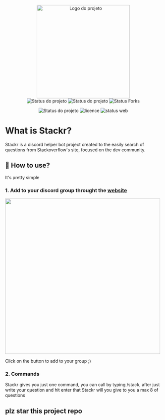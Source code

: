 <p align="center">
    <img src="https://stackrbot.web.app/static/media/icon.dd2fe635.png" title="Logo do projeto" height=300px><br />
    <img src="https://img.shields.io/maintenance/yes/2022?style=for-the-badge" title="Status do projeto">
    <img src="https://img.shields.io/github/last-commit/riannbarbosa/StackrBot?style=for-the-badge" title="Status do projeto">
    <img src="https://img.shields.io/github/forks/riannbarbosa/StackrBot?style=for-the-badge" title="Status Forks">
     <p align="center">
    <img src="https://img.shields.io/github/stars/riannbarbosa/StackrBot?style=for-the-badge" title="Status do projeto">
    <img src="https://img.shields.io/github/license/riannbarbosa/StackrBot?style=for-the-badge" title="licence">
    <img src="https://img.shields.io/website?style=for-the-badge&up_message=online&url=https%3A%2F%2Fstackrbot.web.app%2F" title="status web">
    </p>
    
</p>

# What is Stackr?

Stackr is a discord helper bot project created to the easily search of questions from Stackoverflow's site, focused on the dev community.


## 🚀 How to use?

It's pretty simple 

### 1. Add to your discord group throught the <a href="https://stackrbot.web.app" about="_blank"> website </a>

<img src="https://iili.io/wVNHX4.png" height=500px>
<p>Click on the button to add to your group ;) </p>




### 2. Commands

Stackr gives you just one command, you can call by typing /stack, after just write your question 
and hit enter that Stackr will you give to you a max 8 of questions 


## plz star this project repo 

